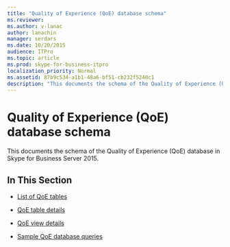 ```yaml
---
title: "Quality of Experience (QoE) database schema"
ms.reviewer: 
ms.author: v-lanac
author: lanachin
manager: serdars
ms.date: 10/20/2015
audience: ITPro
ms.topic: article
ms.prod: skype-for-business-itpro
localization_priority: Normal
ms.assetid: 87b9c534-a1b1-48a6-bf51-cb232f5240c1
description: "This documents the schema of the Quality of Experience (QoE) database in Skype for Business Server 2015."
---
```


# Quality of Experience (QoE) database schema
 
This documents the schema of the Quality of Experience (QoE) database in Skype for Business Server 2015.
  
## In This Section

- [List of QoE tables](list-of-qoe-tables.md)
    
- [QoE table details](qoe-table-details.md)
    
- [QoE view details](qoe-view-details.md)
    
- [Sample QoE database queries](sample-qoe-database-queries.md)
    

